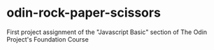 # odin-rock-paper-scissors

First project assignment of the "Javascript Basic" section of The Odin Project's Foundation Course